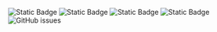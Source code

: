 ![Static Badge](https://img.shields.io/badge/blacklists-60-000000) ![Static Badge](https://img.shields.io/badge/blacklisted-2869467-cc0000) ![Static Badge](https://img.shields.io/badge/whitelisted-2250-00CC00) ![Static Badge](https://img.shields.io/badge/streaming_blacklist-28107-000000) ![GitHub issues](https://img.shields.io/github/issues/fabriziosalmi/blacklists)
